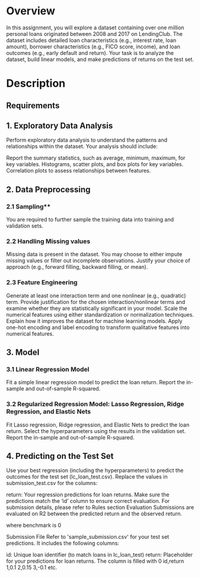 # Overview

In this assignment, you will explore a dataset containing over one million personal loans
originated between 2008 and 2017 on LendingClub. The dataset includes detailed loan
characteristics (e.g., interest rate, loan amount), borrower characteristics (e.g., FICO score,
income), and loan outcomes (e.g., early default and return). Your task is to analyze the dataset,
build linear models, and make predictions of returns on the test set.


# Description

## Requirements

## 1. Exploratory Data Analysis
Perform exploratory data analysis to understand the patterns and relationships within the dataset. Your analysis should include:

Report the summary statistics, such as average, minimum, maximum, for key variables.
Histograms, scatter plots, and box plots for key variables.
Correlation plots to assess relationships between features.

## 2. Data Preprocessing

### 2.1 Sampling**
You are required to further sample the training data into training and validation sets.

### 2.2 Handling Missing values
Missing data is present in the dataset. You may choose to either impute missing values or filter out incomplete observations. Justify your choice of approach (e.g., forward filling, backward filling, or mean).

### 2.3 Feature Engineering
Generate at least one interaction term and one nonlinear (e.g., quadratic) term. Provide justification for the chosen interaction/nonlinear terms and examine whether they are statistically significant in your model.
Scale the numerical features using either standardization or normalization techniques. Explain how it improves the dataset for machine learning models.
Apply one-hot encoding and label encoding to transform qualitative features into numerical features.

## 3. Model

### 3.1 Linear Regression Model

Fit a simple linear regression model to predict the loan return. Report the in-sample and out-of-sample R-squared.

### 3.2 Regularized Regression Model: Lasso Regression, Ridge Regression, and Elastic Nets
Fit Lasso regression, Ridge regression, and Elastic Nets to predict the loan return. Select the hyperparameters using the results in the validation set. Report the in-sample and out-of-sample R-squared.

## 4. Predicting on the Test Set
Use your best regression (including the hyperparameters) to predict the outcomes for the test set (lc_loan_test.csv). Replace the values in submission_test.csv for the columns:

return: Your regression predictions for loan returns.
Make sure the predictions match the ‘id’ column to ensure correct evaluation.
For submission details, please refer to Rules section
Evaluation
Submissions are evaluated on R2 between the predicted return and the observed return.

where benchmark is 0

Submission File
Refer to 'sample_submission.csv' for your test set predictions. It includes the following columns:

id: Unique loan identifier (to match loans in lc_loan_test)
return: Placeholder for your predictions for loan returns. The column is filled with 0
id,return
1,0.1
2,0.15
3,-0.1
etc.
